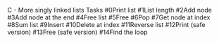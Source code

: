C - More singly linked lists
Tasks
#0Print list
#1List length
#2Add node
#3Add node at the end
#4Free list
#5Free
#6Pop
#7Get node at index
#8Sum list
#9Insert
#10Delete at index
#11Reverse list
#12Print (safe version)
#13Free (safe version)
#14Find the loop
